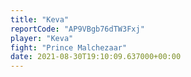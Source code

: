 ```yaml
---
title: "Keva"
reportCode: "AP9VBgb76dTW3Fxj"
player: "Keva"
fight: "Prince Malchezaar"
date: 2021-08-30T19:10:09.637000+00:00
---
```

